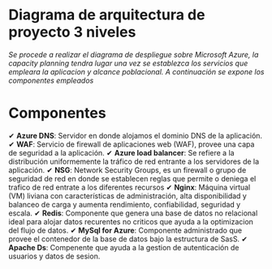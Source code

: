 # Diagrama de arquitectura de proyecto 3 niveles

_Se procede a realizar el diagrama de despliegue sobre Microsoft Azure, la capacity planning tendra lugar una vez se establezca los servicios que empleara la aplicacion y alcance poblacional._
_A continuación se expone los componentes empleados_

# Componentes

✔ **Azure DNS**: Servidor en donde alojamos el dominio DNS de la aplicación.
✔ **WAF**: Servicio de firewall de aplicaciones web (WAF), provee una capa de seguridad a la aplicación.
✔ **Azure load balancer**: Se refiere a la distribución uniformemente la tráfico de red entrante a los servidores de la aplicación.
✔ **NSG**: Network Security Groups, es un firewall o grupo de seguridad de red en donde se establecen reglas que permite o deniega el trafico de red entrate a los diferentes recursos
✔ **Nginx**: Máquina virtual (VM) liviana con características de administración, alta disponibilidad y balanceo de carga y aumenta rendimiento, confiabilidad, seguridad y escala. 
✔ **Redis**: Componente que genera una base de datos no relacional ideal para alojar datos recurentes no criticos que ayuda a la optimizacion del flujo de datos.
✔ **MySql for Azure**: Componente administrado que provee el contenedor de la base de datos bajo la estructura de SasS.
✔ **Apache Ds**: Compenente que ayuda a la gestion de autenticación de usuarios y datos de sesion.




